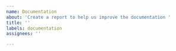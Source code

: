 ```yaml
---
name: Documentation
about: 'Create a report to help us improve the documentation '
title: ''
labels: documentation
assignees: ''

---
```


